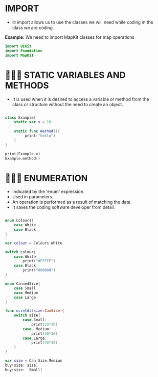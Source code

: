# IMPORT
- 🤓 import allows us to use the classes we will need while coding in the class we are coding.

**Example:**
  We need to import MapKit classes for map operations  

```swift
import UIKit
import Foundation
import MapKit
```

# 👩🏻‍💻 STATIC VARIABLES AND METHODS



- It is used when it is desired to access a variable or method from the class or structure without the need to create an object.

```swift

class Example{
    static var x = 10
    
    static func method(){
         print("hello")
    }
}

print(Example.x)
Example.method()
```


# 👩🏻‍💻 ENUMERATION
- Indicated by the 'enum' expression.
- Used in parameters.
- An operation is performed as a result of matching the data.
- It saves the coding software developer from detail.

```swift

enum Colours{
    case White
    case Black
}

var colour = Colours.White

switch colour{
    case.White:
        print("#FFFFF")
    case.Black:
        print("000000")
}

enum CannedSize{
    case Small
    case Medium
    case Large
}

func ucretAl(size:CanSize){
    switch size{
        case.Small:
            print(20*30)
        case. Medium:
            print(30*30)
        case.Large:
            print(40*30)
    }
}

var size = Can Size.Medium
buy(size: size)
buy(size: .Small)
```
